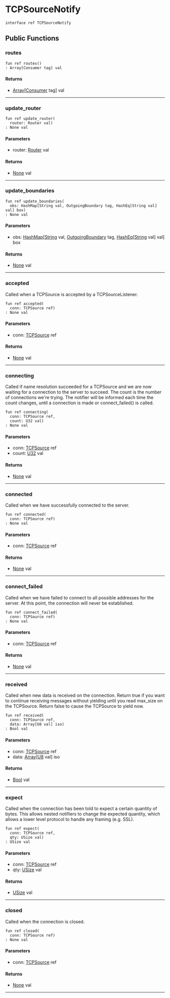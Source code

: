 # TCPSourceNotify

```pony
interface ref TCPSourceNotify
```

## Public Functions

### routes

```pony
fun ref routes()
: Array[Consumer tag] val
```

#### Returns

* [Array](builtin-Array)\[[Consumer](wallaroo-core-common-Consumer) tag\] val

---

### update_router

```pony
fun ref update_router(
  router: Router val)
: None val
```
#### Parameters

*   router: [Router](wallaroo-core-topology-Router) val

#### Returns

* [None](builtin-None) val

---

### update_boundaries

```pony
fun ref update_boundaries(
  obs: HashMap[String val, OutgoingBoundary tag, HashEq[String val] val] box)
: None val
```
#### Parameters

*   obs: [HashMap](collections-HashMap)\[[String](builtin-String) val, [OutgoingBoundary](wallaroo-core-boundary-OutgoingBoundary) tag, [HashEq](collections-HashEq)\[[String](builtin-String) val\] val\] box

#### Returns

* [None](builtin-None) val

---

### accepted

Called when a TCPSource is accepted by a TCPSourceListener.


```pony
fun ref accepted(
  conn: TCPSource ref)
: None val
```
#### Parameters

*   conn: [TCPSource](wallaroo-core-source-tcp_source-TCPSource) ref

#### Returns

* [None](builtin-None) val

---

### connecting

Called if name resolution succeeded for a TCPSource and we are now
waiting for a connection to the server to succeed. The count is the number
of connections we're trying. The notifier will be informed each time the
count changes, until a connection is made or connect_failed() is called.


```pony
fun ref connecting(
  conn: TCPSource ref,
  count: U32 val)
: None val
```
#### Parameters

*   conn: [TCPSource](wallaroo-core-source-tcp_source-TCPSource) ref
*   count: [U32](builtin-U32) val

#### Returns

* [None](builtin-None) val

---

### connected

Called when we have successfully connected to the server.


```pony
fun ref connected(
  conn: TCPSource ref)
: None val
```
#### Parameters

*   conn: [TCPSource](wallaroo-core-source-tcp_source-TCPSource) ref

#### Returns

* [None](builtin-None) val

---

### connect_failed

Called when we have failed to connect to all possible addresses for the
server. At this point, the connection will never be established.


```pony
fun ref connect_failed(
  conn: TCPSource ref)
: None val
```
#### Parameters

*   conn: [TCPSource](wallaroo-core-source-tcp_source-TCPSource) ref

#### Returns

* [None](builtin-None) val

---

### received

Called when new data is received on the connection. Return true if you
want to continue receiving messages without yielding until you read
max_size on the TCPSource.  Return false to cause the TCPSource
to yield now.


```pony
fun ref received(
  conn: TCPSource ref,
  data: Array[U8 val] iso)
: Bool val
```
#### Parameters

*   conn: [TCPSource](wallaroo-core-source-tcp_source-TCPSource) ref
*   data: [Array](builtin-Array)\[[U8](builtin-U8) val\] iso

#### Returns

* [Bool](builtin-Bool) val

---

### expect

Called when the connection has been told to expect a certain quantity of
bytes. This allows nested notifiers to change the expected quantity, which
allows a lower level protocol to handle any framing (e.g. SSL).


```pony
fun ref expect(
  conn: TCPSource ref,
  qty: USize val)
: USize val
```
#### Parameters

*   conn: [TCPSource](wallaroo-core-source-tcp_source-TCPSource) ref
*   qty: [USize](builtin-USize) val

#### Returns

* [USize](builtin-USize) val

---

### closed

Called when the connection is closed.


```pony
fun ref closed(
  conn: TCPSource ref)
: None val
```
#### Parameters

*   conn: [TCPSource](wallaroo-core-source-tcp_source-TCPSource) ref

#### Returns

* [None](builtin-None) val

---

